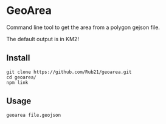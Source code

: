 # GeoArea

Command line tool to get the area from a polygon gejson file.

The default output is in KM2!

## Install

```
git clone https://github.com/Rub21/geoarea.git
cd geoarea/
npm link

```

## Usage

```
geoarea file.geojson

```